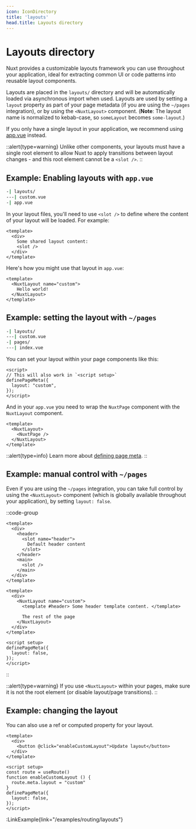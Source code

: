 ```yaml
---
icon: IconDirectory
title: 'layouts'
head.title: Layouts directory
---
```


# Layouts directory

Nuxt provides a customizable layouts framework you can use throughout your application, ideal for extracting common UI or code patterns into reusable layout components.

Layouts are placed in the `layouts/` directory and will be automatically loaded via asynchronous import when used. Layouts are used by setting a `layout` property as part of your page metadata (if you are using the `~/pages` integration), or by using the `<NuxtLayout>` component. (**Note**: The layout name is normalized to kebab-case, so `someLayout` becomes `some-layout`.)

If you only have a single layout in your application, we recommend using [app.vue](/guide/directory-structure/app) instead.

::alert{type=warning}
Unlike other components, your layouts must have a single root element to allow Nuxt to apply transitions between layout changes - and this root element cannot be a `<slot />`.
::

## Example: Enabling layouts with `app.vue`

```bash
-| layouts/
---| custom.vue
-| app.vue
```

In your layout files, you'll need to use `<slot />` to define where the content of your layout will be loaded. For example:

```vue{}[layouts/custom.vue]
<template>
  <div>
    Some shared layout content:
    <slot />
  </div>
</template>
```

Here's how you might use that layout in `app.vue`:

```vue{}[app.vue]
<template>
  <NuxtLayout name="custom">
    Hello world!
  </NuxtLayout>
</template>
```

## Example: setting the layout with `~/pages`

```bash
-| layouts/
---| custom.vue
-| pages/
---| index.vue
```

You can set your layout within your page components like this:

```vue{}[pages/index.vue]
<script>
// This will also work in `<script setup>`
definePageMeta({
  layout: "custom",
});
</script>
```

And in your `app.vue` you need to wrap the `NuxtPage` component with the `NuxtLayout` component.

```vue{}[app.vue]
<template>
  <NuxtLayout>
    <NuxtPage />
  </NuxtLayout>
</template>
```

::alert{type=info}
Learn more about [defining page meta](/guide/directory-structure/pages#page-metadata).
::

## Example: manual control with `~/pages`

Even if you are using the `~/pages` integration, you can take full control by using the `<NuxtLayout>` component (which is globally available throughout your application), by setting `layout: false`.

::code-group

```vue [layouts/custom.vue]
<template>
  <div>
    <header>
      <slot name="header">
        Default header content
      </slot>
    </header>
    <main>
      <slot />
    </main>
  </div>
</template>
```

```vue [pages/index.vue]
<template>
  <div>
    <NuxtLayout name="custom">
      <template #header> Some header template content. </template>

      The rest of the page
    </NuxtLayout>
  </div>
</template>

<script setup>
definePageMeta({
  layout: false,
});
</script>
```

::

::alert{type=warning}
If you use `<NuxtLayout>` within your pages, make sure it is not the root element (or disable layout/page transitions).
::

## Example: changing the layout

You can also use a ref or computed property for your layout.

```vue
<template>
  <div>
    <button @click="enableCustomLayout">Update layout</button>
  </div>
</template>

<script setup>
const route = useRoute()
function enableCustomLayout () {
  route.meta.layout = "custom"
}
definePageMeta({
  layout: false,
});
</script>
```

:LinkExample{link="/examples/routing/layouts"}
